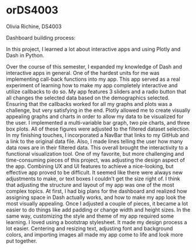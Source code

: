 # orDS4003
Olivia Richine, DS4003 


Dashboard building process:

In this project, I learned a lot about interactive apps and using Plotly and Dash in Python.

  Over the course of this semester, I expanded my knowledge of Dash and interactive apps in general. One of the hardest units for me was implementing call-back functions into my app. This app served as a real experiment of learning how to make my app completely interactive and utilize callbacks to do so. My app features 3 sliders and a radio button that all changes the selected data based on the demographics selected. Ensuring that the callbacks worked for all my graphs and plots was a challenge, but very satisfying in the end.
  Plotly allowed me to create visually appealing graphs and charts in order to allow my data to be visualized for the user. I implemented a multi-variable bar graph, two pie charts, and three box plots. All of these figures were adjusted to the filtered dataset selection. 
  In my finishing touches, I incorporated a NavBar that links to my GitHub and a link to the original data file. Also, I made lines telling the user how many data rows are in their filtered data. This overall brought the interactivity to a functional visualization tool.
  One of my favorite, but more challenging and time-consuming pieces of this project, was adjusting the design aspect of the app. Combining UX and UI features to achieve a nice-looking, but effective app proved to be difficult. It seemed like there were always new adjustments to make, or text boxes I couldn't get the size right of. 
  I think that adjusting the structure and layout of my app was one of the most complex topics. At first, I had big plans for the dashboard and realized how assigning space in Dash actually works, and how to make my app look the most visually appealing. Once I adjusted a couple of pieces, it became a lot easier to do things like add padding or change width and height sizes.
  In the same way, customizing the style and theme of my app required some learning. I loved using a bootstrap stylesheet. It made my design process a lot easier. Centering and resizing text, adjusting font and background colors, and importing images all made my app come to life and look more put together. 
